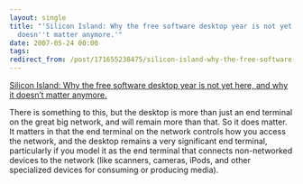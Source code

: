 ```yaml
---
layout: single
title: "'Silicon Island: Why the free software desktop year is not yet here, and why it
  doesn''t matter anymore.'"
date: 2007-05-24 00:00
tags:
redirect_from: /post/171655238475/silicon-island-why-the-free-software-desktop
---
```

[Silicon Island: Why the free software desktop year is not yet here, and why it doesn&rsquo;t matter  anymore.](http://aruiz.typepad.com/siliconisland/2007/05/why_the_free_so.html)

There is something to this, but the desktop is more than just an end terminal on the great big network, and will remain more than that. So it does matter. It matters in that the end terminal on the network controls how you access the network, and the desktop remains a very significant end terminal, particularly if you model it as the end terminal that connects non-networked devices to the network (like scanners, cameras, iPods, and other specialized devices for consuming or producing media).
